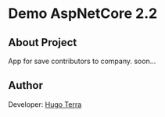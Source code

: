 Demo AspNetCore 2.2 
===================

## About Project
App for save contributors to company.
soon...

## Author
Developer: [Hugo Terra](mailto:hugo@sharpnet.com.br)

